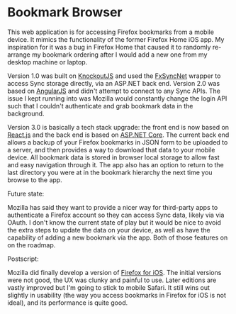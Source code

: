 Bookmark Browser
===============
This web application is for accessing Firefox bookmarks from a mobile device. It mimics the functionality of the former Firefox Home iOS app. My inspiration for it was a bug in Firefox Home that caused it to randomly re-arrange my bookmark ordering after I would add a new one from my desktop machine or laptop.

Version 1.0 was built on [KnockoutJS](http://knockoutjs.com/) and used the [FxSyncNet](https://github.com/pieterderycke/FxSyncNet) wrapper to access Sync storage directly, via an ASP.NET back end. Version 2.0 was based on [AngularJS](https://angularjs.org) and didn't attempt to connect to any Sync APIs. The issue I kept running into was Mozilla would constantly change the login API such that I couldn't authenticate and grab bookmark data in the background.

Version 3.0 is basically a tech stack upgrade: the front end is now based on [React.js](https://reactjs.org) and the back end is based on [ASP.NET Core](https://docs.microsoft.com/en-us/aspnet/core/introduction-to-aspnet-core). The current back end allows a backup of your Firefox bookmarks in JSON form to be uploaded to a server, and then provides a way to download that data to your mobile device. All bookmark data is stored in browser local storage to allow fast and easy navigation through it. The app also has an option to return to the last directory you were at in the bookmark hierarchy the next time you browse to the app.

Future state:

Mozilla has said they want to provide a nicer way for third-party apps to authenticate a Firefox account so they can access Sync data, likely via via OAuth. I don't know the current state of play but it would be nice to avoid the extra steps to update the data on your device, as well as have the capability of adding a new bookmark via the app. Both of those features on on the roadmap.

Postscript:

Mozilla did finally develop a version of [Firefox for iOS](https://www.mozilla.org/en-US/firefox/mobile). The initial versions were not good, the UX was clunky and painful to use. Later editions are vastly improved but I'm going to stick to mobile Safari. It still wins out slightly in usability (the way you access bookmarks in Firefox for iOS is not ideal), and its performance is quite good.
